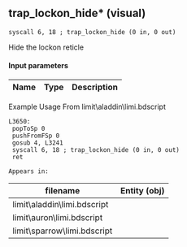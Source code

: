 ## trap_lockon_hide* (visual)

`syscall 6, 18 ; trap_lockon_hide (0 in, 0 out)`

Hide the lockon reticle

#### Input parameters
| Name | Type | Description
|------|------|------------


Example Usage From limit\aladdin\limi.bdscript
```plaintext
L3650:
 popToSp 0
 pushFromFSp 0
 gosub 4, L3241
 syscall 6, 18 ; trap_lockon_hide (0 in, 0 out)
 ret
```





	Appears in:
| filename | Entity (obj)
|----------|-------------
| limit\aladdin\limi.bdscript       |           
| limit\auron\limi.bdscript       |           
| limit\sparrow\limi.bdscript       |           



